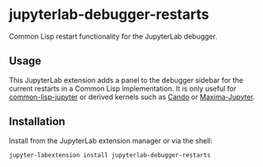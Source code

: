# jupyterlab-debugger-restarts

Common Lisp restart functionality for the JupyterLab debugger.

## Usage

This JupyterLab extension adds a panel to the debugger sidebar for the current
restarts in a Common Lisp implementation. It is only useful for
[common-lisp-jupyter](https://github.com/yitzchak/common-lisp-jupyter) or
derived kernels such as [Cando](https://github.com/cando-developers/cando) or
[Maxima-Jupyter](https://github.com/robert-dodier/maxima-jupyter).

## Installation

Install from the JupyterLab extension manager or via the shell:

```
jupyter-labextension install jupyterlab-debugger-restarts
```

